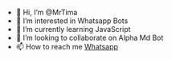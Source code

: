- 👋 Hi, I’m @MrTima
- 👀 I’m interested in Whatsapp Bots
- 🌱 I’m currently learning JavaScript
- 💞️ I’m looking to collaborate on Alpha Md Bot
- 📫 How to reach me <a href="htpps://wa.me/94715264791">Whatsapp

<!---
MrTimaX/MrTimaX is a ✨ special ✨ repository because its `README.md` (this file) appears on your GitHub profile.
You can click the Preview link to take a look at your changes.
--->
